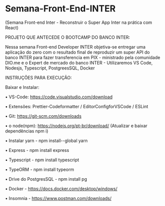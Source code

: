 # Semana-Front-End-INTER
(Semana Front-end Inter - Reconstruir o Super App Inter na prática com React)


PROJETO QUE ANTECEDE O BOOTCAMP DO BANCO INTER:

Nessa semana Front-end Developer INTER objetiva-se entregar uma aplicação do zero com o resultado final de reproduzir um super API do banco INTER para fazer transferencia em PIX - ministrado pela comunidade DIO.me e o Expert de mercado do banco INTER - Utilizaremos VS Code, Nodesjs, Typescript, PostgreesSQL, Docker


INSTRUÇÕES PARA EXECUÇÃO:


Baixar e Instalar:

•	VS-Code: https://code.visualstudio.com/download

•	Extensões:  Prettier-Codeformatter /  EditorConfigforVSCode / ESLint

•	Git: https://git-scm.com/downloads

•	o node(npm): https://nodejs.org/pt-br/download/ (Atualizar e baixar dependências npm i)

•	Instalar yarn - npm install--global yarn

•	Express - npm install express

•	Typescript - npm install typescript

•	TypeORM - npm install typeorm

•	Drive do PostgresSQL - npm install pg

•	Docker - https://docs.docker.com/desktop/windows/ 

•	Insomnia - https://www.postman.com/downloads/ 

